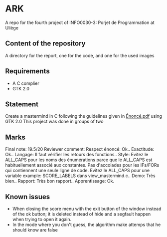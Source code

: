 # ARK

A repo for the fourth project of INFO0030-3: Porjet de Programmation at Uliège

## Content of the repository

A directory for the report, one for the code, and one for the used images

## Requirements

- A C complier
- GTK 2.0

## Statement

Create a mastermind in C following the guidelines given in [Énoncé.pdf](Énoncé.pdf) using GTK 2.0
This project was done in groups of two

## Marks

Final note: 19.5/20
Reviewer comment: Respect énoncé: Ok.. Exactitude: Ok.. Langage: Il faut vérifier les retours des fonctions.. Style: Evitez le ALL_CAPS pour les noms des énumérations parce que le ALL_CAPS est habituellement associé aux constantes. Pas d'accolades pour les IFs/FORs qui contiennent une seule ligne de code. Evitez le ALL_CAPS pour une variable example: SCORE_LABELS dans view_mastermind.c.. Demo: Très bien.. Rapport: Très bon rapport.. Apprentissage: Ok.

## Known issues

- When closing the score menu with the exit button of the window instead of the ok button; it is deleted instead of hide and a segfault happen when trying to open it again. 
- In the mode where you don't guess, the algorithm make attemps that he should know are false
